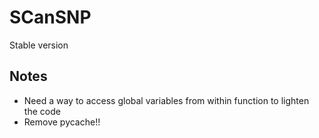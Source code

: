 # SCanSNP
Stable version


## __Notes__

- Need a way to access global variables from within function to lighten the code
- Remove pycache!!
